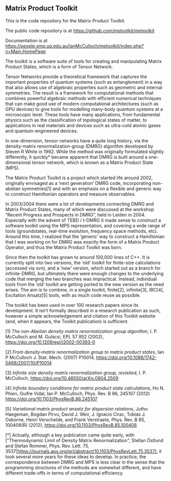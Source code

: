 ## Matrix Product Toolkit

This is the code repository for the Matrix Product Toolkit.

The public code repository is at https://github.com/mptoolkit/mptoolkit

Documentation is at https://people.smp.uq.edu.au/IanMcCulloch/mptoolkit/index.php?n=Main.HomePage

The toolkit is a software suite of tools for creating and manipulating Matrix Product States, which is a form of Tensor Network.

Tensor Networks provide a theoretical framework that captures the important properties of quantum systems (such as entanglement) in a way that also allows use of algebraic properties such as geometric and internal symmetries. The result is a framework for computational methods that combines powerful algebraic methods with efficient numerical techniques that can make good use of modern computational architectures (such as GPU devices) to give tools for modelling many-body quantum systems at a microscopic level. These tools have many applications, from fundamental physics such as the classification of topological states of matter, to applications in real materials and devices such as ultra-cold atomic gases and quantum-engineered devices.

In one-dimension, tensor networks have a quite long history, via the density-matrix renormalization-group (DMRG) algorithm developed by Steven R White in 1992. While the method was originally formulated slightly differently, it quickly* became apparent that DMRG is built around a one-dimensional tensor network, which is known as a Matrix Product State (MPS).

The Matrix Product Toolkit is a project which started life around 2002, originally envisaged as a ‘next generation’ DMRG code, incorporating non-abelian symmetries[1] and with an emphasis on a flexible and generic way to construct Hamiltonian operators and measure observables.

In 2003/2004 there were a lot of developments connecting DMRG and Matrix Product States, many of which were discussed at the workshop “Recent Progress and Prospects in DMRG”, held in Leiden in 2004. Especially with the advent of TEBD / t-DMRG it made sense to construct a software toolkit using the MPS representation, and covering a wide range of tools (groundstates, real-time evolution, frequency space methods, etc). Around this time, I realized that the ‘generic’ way to construct a Hamiltonian that I was working on for DMRG was exactly the form of a Matrix Product Operator, and thus the Matrix Product Toolkit was born.

Since then the toolkit has grown to around 100,000 lines of C++. It is currently split into two versions, the ‘old’ toolkit for finite-size calculations (accessed via svn), and a ‘new’ version, which started out as a branch for infinite-DMRG, but ultimately there were enough changes to the underlying code that merging the two branches was impractical. Instead, individual tools from the ‘old’ toolkit are getting ported to the new version as the need arises. The aim is to combine, in a single toolkit, finite[2], infinite[3], IBC[4], Excitation Ansatz[5] tools, with as much code reuse as possible.

The toolkit has been used in over 100 research papers since its development. It isn’t formally described in a research publication as such, however a simple acknowledgement and citation of this Toolkit website (and, when it appears, the Toolkit publication) is sufficient.

[1] *The non-Abelian density matrix renormalization group algorithm*, I. P. McCulloch and M. Gulácsi, EPL 57 852 (2002), https://doi.org/10.1209/epl/i2002-00393-0

[2] *From density-matrix renormalization group to matrix product states*, Ian P McCulloch J. Stat. Mech. (2007) P10014, https://doi.org/10.1088/1742-5468/2007/10/P10014

[3] *Infinite size density matrix renormalization group, revisited*, I. P. McCulloch, https://doi.org/10.48550/arXiv.0804.2509

[4] *Infinite boundary conditions for matrix product state calculations*, Ho N. Phien, Guifre Vidal, Ian P. McCulloch, Phys. Rev. B 86, 245107 (2012)  https://doi.org/10.1103/PhysRevB.86.245107

[5] *Variational matrix product ansatz for dispersion relations*, Jutho Haegeman, Bogdan Pirvu, David J. Weir, J. Ignacio Cirac, Tobias J. Osborne, Henri Verschelde, and Frank Verstraete, Phys. Rev. B 85, 100408(R) (2012), https://doi.org/10.1103/PhysRevB.85.100408

[*] Actually, although a key publication came quite early, with ["Thermodynamic Limit of Density Matrix Renormalization", Stellan Östlund and Stefan Rommer, Phys. Rev. Lett. 75, 3537|https://journals.aps.org/prl/abstract/10.1103/PhysRevLett.75.3537], it took several more years for these ideas to develop. In practice, the correspondence between DMRG and MPS is less clear in the sense that the programming structures of the methods are somewhat different, and have different trade-offs in terms of computational efficiency.
